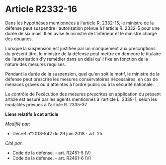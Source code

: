# Article R2332-16

Dans les hypothèses mentionnées à l'article R. 2332-15, le ministre de la défense peut suspendre l'autorisation prévue à
l'article R. 2332-5 pour une durée de six mois. Il en avise le ministre de l'intérieur et le ministre chargé des douanes.

Lorsque la suspension est justifiée par un manquement aux prescriptions du présent titre, le ministre de la défense peut
mettre en demeure le titulaire de l'autorisation d'y remédier dans un délai qu'il fixe en fonction de la nature des mesures
requises.

Pendant la durée de la suspension, quel qu'en soit le motif, le ministre de la défense peut prescrire les mesures
conservatoires nécessaires, en cas de menaces graves ou d'atteintes à l'ordre public ou à la sécurité nationale.

Le contrôle de l'exécution des mesures prescrites en application du présent article est assuré par les agents mentionnés à
l'article L. 2339-1, selon les modalités prévues à l'article R. 2335-37.

**Liens relatifs à cet article**

_Modifié par_:

  - Décret n°2018-542 du 29 juin 2018 - art. 25

_Cité par_:

  - Code de la défense. - art. R2451-5 (V)
  - Code de la défense. - art. R2461-6 (V)

